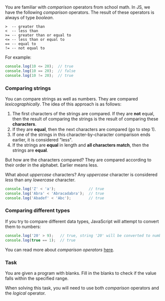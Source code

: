 You are familiar with _comparison_ operators from school math.
In JS, we have the following _comparison_ operators. The result of these operators is always of type _boolean_.
```
>  -- greater than
<  -- less than
>= -- greater than or equal to
<= -- less than or equal to
== -- equal to
!= -- not equal to
```

For example:
```javascript
console.log(10 <= 20);  // true
console.log(10 == 20);  // false
console.log(10 != 20);  // true
```

### Comparing strings
You can compare strings as well as numbers. They are compared _lexicographically_. The idea of this approach is as follows:
1. The first characters of the strings are compared. If they are **not** equal, then the result of comparing the strings is the result of comparing these **characters**.
2. If they are **equal**, then the next characters are compared (go to step 1).
3. If one of the strings in this character-by-character comparison ends earlier, it is considered "less".
4. If the strings are **equal** in length and **all characters match**, then the strings are **equal**.

But how are the characters compared? They are compared according to their order in the alphabet. Earlier means less.

What about _uppercase_ characters? Any _uppercase_ character is considered _less_ than any _lowercase_ character.
```javascript
console.log('Z' < 'a');               // true
console.log('Abra' < 'Abracadabra');  // true
console.log('Abadef' < 'Abc');        // true
```

### Comparing different types
If you try to compare different data types, JavaScript will attempt to convert them to numbers:
```javascript
console.log('20' > 9);   // true, string '20' will be converted to number 20
console.log(true == 1);  // true
```
You can read more about _comparison operators_ [here](https://developer.mozilla.org/en-US/docs/Web/JavaScript/Guide/Expressions_and_Operators#comparison_operators).

### Task
You are given a program with blanks. 
Fill in the blanks to check if the value falls within the specified range.

<div class="hint">
  When solving this task, you will need to use both <i>comparison</i> operators and the <i>logical</i> operator.
</div> 
